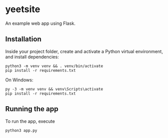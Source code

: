 # yeetsite
An example web app using Flask.

## Installation
Inside your project folder, create and activate a Python virtual environment, and install dependencies:

```
python3 -m venv venv && . venv/bin/activate
pip install -r requirements.txt
```

On Windows:

```
py -3 -m venv venv && venv\Scripts\activate
pip install -r requirements.txt
```

## Running the app
To run the app, execute

```
python3 app.py
```
